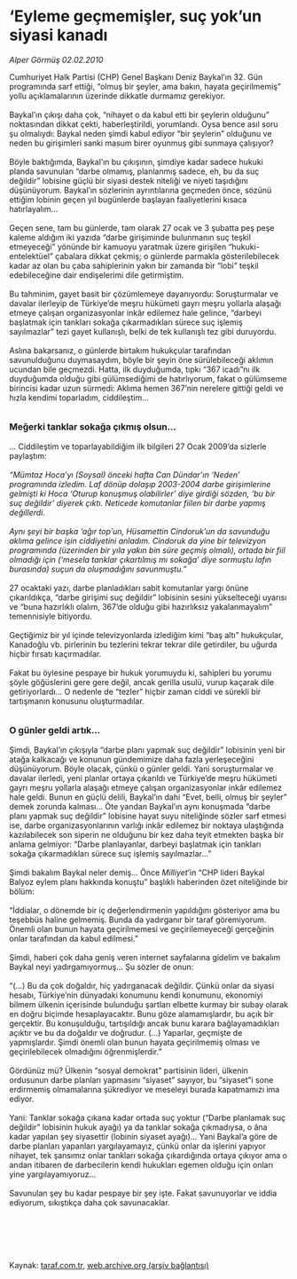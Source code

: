 # ‘Eyleme geçmemişler, suç yok’un siyasi kanadı

*Alper Görmüş 02.02.2010*

<div class="taraf_structure_2col_1zq">
<div class="margen_n">



 <p>Cumhuriyet Halk Partisi (CHP) Genel Başkanı Deniz Baykal’ın 32. Gün programında sarf ettiği, “olmuş bir şeyler, ama bakın, hayata geçirilmemiş” yollu açıklamalarının üzerinde dikkatle durmamız gerekiyor. <br/><br/>Baykal’ın çıkışı daha çok, “nihayet o da kabul etti bir şeylerin olduğunu” noktasından dikkat çekti, haberleştirildi, yorumlandı. Oysa bence asıl soru şu olmalıydı: Baykal neden şimdi kabul ediyor “bir şeylerin” olduğunu ve neden bu girişimleri sanki masum birer oyunmuş gibi sunmaya çalışıyor? <br/><br/>Böyle baktığımda, Baykal’ın bu çıkışının, şimdiye kadar sadece hukuki planda savunulan “darbe olmamış, planlanmış sadece, eh, bu da suç değildir” lobisine güçlü bir siyasi destek niteliği ve niyeti taşıdığını düşünüyorum. Baykal’ın sözlerinin ayrıntılarına geçmeden önce, sözünü ettiğim lobinin geçen yıl bugünlerde başlayan faaliyetlerini kısaca hatırlayalım... <br/><br/>Geçen sene, tam bu günlerde, tam olarak 27 ocak ve 3 şubatta peş peşe kaleme aldığım iki yazıda “darbe girişiminde bulunmanın suç teşkil etmeyeceği” yönünde bir kamuoyu yaratmak üzere girişilen “hukuki-entelektüel” çabalara dikkat çekmiş; o günlerde parmakla gösterilebilecek kadar az olan bu çaba sahiplerinin yakın bir zamanda bir “lobi” teşkil edebileceğine dair endişelerimi dile getirmiştim. <br/><br/>Bu tahminim, gayet basit bir çözümlemeye dayanıyordu: Soruşturmalar ve davalar ilerleyip de Türkiye’de meşru hükümeti gayrı meşru yollarla alaşağı etmeye çalışan organizasyonlar inkâr edilemez hale gelince, “darbeyi başlatmak için tankları sokağa çıkarmadıkları sürece suç işlemiş sayılmazlar” tezi gayet kullanışlı, belki de tek kullanışlı tez gibi duruyordu. <br/><br/>Aslına bakarsanız, o günlerde birtakım hukukçular tarafından savunulduğunu duymasaydım, böyle bir şeyin öne sürülebileceği aklımın ucundan bile geçmezdi. Hatta, ilk duyduğumda, tıpkı “367 icadı”nı ilk duyduğumda olduğu gibi gülümsediğimi de hatırlıyorum, fakat o gülümseme birincisi kadar uzun sürmedi: Aklıma hemen 367’nin nerelere gittiği geldi ve hızla kendimi toparladım, ciddileştim...<b> <br/><br/><br/><font size="3">Meğerki tanklar sokağa çıkmış olsun...</font> </b><br/><br/>... Ciddileştim ve toparlayabildiğim ilk bilgileri 27 Ocak 2009’da sizlerle paylaştım:<i> <br/><br/>“Mümtaz Hoca’yı (Soysal) önceki hafta Can Dündar’ın ‘Neden’ programında izledim. Laf dönüp dolaşıp 2003-2004 darbe girişimlerine gelmişti ki Hoca ‘Oturup konuşmuş olabilirler’ diye girdiği sözden, ‘bu bir suç değildir’ diyerek çıktı. Neticede komutanlar fiilen bir darbe yapmış değillerdi. <br/><br/>Aynı şeyi bir başka ‘ağır top’un, Hüsamettin Cindoruk’un da savunduğu aklıma gelince işin ciddiyetini anladım. Cindoruk da yine bir televizyon programında (üzerinden bir yıla yakın bin süre geçmiş olmalı), ortada bir fiil olmadığı için (‘mesela tanklar çıkartılmış mı sokağa’ diye sormuştu lafın burasında) suçun da oluşmadığını savunmuştu.”</i> <br/><br/>27 ocaktaki yazı, darbe planladıkları sabit komutanlar yargı önüne çıkarıldıkça, “darbe girişimi suç değildir” lobisinin sesini yükselteceği uyarısı ve “buna hazırlıklı olalım, 367’de olduğu gibi hazırlıksız yakalanmayalım” temennisiyle bitiyordu. <br/><br/>Geçtiğimiz bir yıl içinde televizyonlarda izlediğim kimi “baş altı” hukukçular, Kanadoğlu vb. pirlerinin bu tezlerini tekrar tekrar dile getirdiler, bu uğurda hiçbir fırsatı kaçırmadılar. <br/><br/>Fakat bu öylesine pespaye bir hukuk yorumuydu ki, sahipleri bu yorumu şöyle göğüslerini gere gere değil, ancak gerilla usulü, vurup kaçarak dile getiriyorlardı... O nedenle de “tezler” hiçbir zaman ciddi ve sürekli bir tartışmanın konusunu oluşturmadılar. <b><br/><br/><br/><font size="3">O günler geldi artık...</font></b> <br/><br/>Şimdi, Baykal’ın çıkışıyla “darbe planı yapmak suç değildir” lobisinin yeni bir atağa kalkacağı ve konunun gündemimize daha fazla yerleşeceğini düşünüyorum. Böyle olacak, çünkü o günler geldi. Yani soruşturmalar ve davalar ilerledi, yeni planlar ortaya çıkarıldı ve Türkiye’de meşru hükümeti gayrı meşru yollarla alaşağı etmeye çalışan organizasyonlar inkâr edilemez hale geldi. Bunun en güçlü delili, Baykal’ın dahi “Evet, belli, olmuş bir şeyler” demek zorunda kalması... Öte yandan Baykal’ın aynı konuşmada “darbe planı yapmak suç değildir” lobisine hayat suyu niteliğinde sözler sarf etmesi ise, darbe organizasyonlarının varlığı inkâr edilemez bir noktaya ulaştığında kazılabilecek son siperin ne olduğunu bir kez daha teyit etmekten başka bir anlama gelmiyor: “Darbe planlayanlar, darbeyi başlatmak için tankları sokağa çıkarmadıkları sürece suç işlemiş sayılmazlar...” <br/><br/>Şimdi bakalım Baykal neler demiş... Önce <i>Milliyet</i>’in “CHP lideri Baykal Balyoz eylem planı hakkında konuştu” başlıklı haberinden özet niteliğinde bir bölüm: <br/><br/>“İddialar, o dönemde bir iç değerlendirmenin yapıldığını gösteriyor ama bu teşebbüs haline gelmemiş. Bunda da yadırganır bir taraf göremiyorum. Önemli olan bunun hayata geçirilmemesi ve geçirilemeyeceği gerçeğinin onlar tarafından da kabul edilmesi.” <br/><br/>Şimdi, haberi çok daha geniş veren internet sayfalarına gidelim ve bakalım Baykal neyi yadırgamıyormuş... Şu sözler de onun: <br/><br/>“(...) Bu da çok doğaldır, hiç yadırganacak değildir. Çünkü onlar da siyasi hesabı, Türkiye’nin dünyadaki konumunu kendi konumunu, ekonomiyi bilmem ülkenin içerisinde bulunduğu şartları elbette kurmay bir subay olarak en doğru biçimde hesaplayacaktır. Bunu göze alamamışlardır, bu açık bir gerçektir. Bu konuşulduğu, tartışıldığı ancak bunu karara bağlayamadıkları açıktır ve bu da doğaldır ve doğrudur. (...) Yaparlar, geçmişte de yapmışlardır. Şimdi önemli olan bunun hayata geçirilmemiş olması ve geçirilebilecek olmadığını öğrenmişlerdir.” <br/><br/>Gördünüz mü? Ülkenin “sosyal demokrat” partisinin lideri, ülkenin ordusunun darbe planları yapmasını “siyaset” sayıyor, bu “siyaset”i sone erdirmemiş olmamalarına şükrediyor ve meseleyi burada kapatmamızı ima ediyor. <br/><br/>Yani: Tanklar sokağa çıkana kadar ortada suç yoktur (“Darbe planlamak suç değildir” lobisinin hukuk ayağı) ya da tanklar sokağa çıkmadıysa, o âna kadar yapılan şey siyasettir (lobinin siyaset ayağı)... Yani Baykal’a göre de darbe planları yapanları yargılayamayız, çünkü onlar da işlerini yapıyor nihayet, tek şansımız onlar tankları sokağa çıkardığında ortaya çıkıyor ama o andan itibaren de darbecilerin kendi hukukları egemen olduğu için onları yine yargılayamıyoruz... <br/><br/>Savunulan şey bu kadar pespaye bir şey işte. Fakat savunuyorlar ve iddia ediyorum, sıkıştıkça daha çok savunacaklar.</p>
<br/>
<br/>
<br/>



<br/>


<div id="taraf_not">
</div>

</div>


</div>

Kaynak: [taraf.com.tr](http://taraf.com.tr:80/makale/9808.htm), [web.archive.org (arşiv bağlantısı)](http://web.archive.org/web/20100209220021/http://taraf.com.tr:80/makale/9808.htm)
